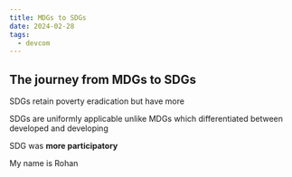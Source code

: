 ```yaml
---
title: MDGs to SDGs
date: 2024-02-28
tags:
  - devcom
---
```

## The journey from MDGs to SDGs

SDGs retain poverty eradication but have more 

SDGs are uniformly applicable unlike MDGs which differentiated between developed and developing

SDG was **more participatory**


My name is Rohan 